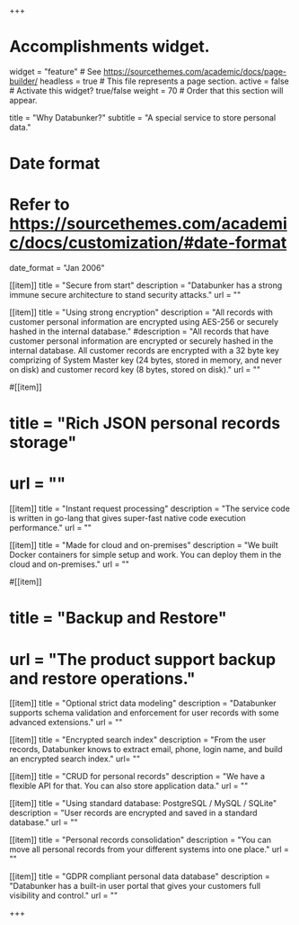 +++
# Accomplishments widget.
widget = "feature"  # See https://sourcethemes.com/academic/docs/page-builder/
headless = true  # This file represents a page section.
active = false  # Activate this widget? true/false
weight = 70  # Order that this section will appear.

title = "Why Databunker?"
subtitle = "A special service to store personal data."

# Date format
#   Refer to https://sourcethemes.com/academic/docs/customization/#date-format
date_format = "Jan 2006"

[[item]]
  title = "Secure from start"
  description = "Databunker has a strong immune secure architecture to stand security attacks."
  url = ""

[[item]]
  title = "Using strong encryption"
  description = "All records with customer personal information are encrypted using AES-256 or securely hashed in the internal database."
#description = "All records that have customer personal information are encrypted or securely hashed in the internal database. All customer records are encrypted with a 32 byte key comprizing of System Master key (24 bytes, stored in memory, and never on disk) and customer record key (8 bytes, stored on disk)."
  url = ""

#[[item]]
#  title = "Rich JSON personal records storage"
#  url = ""

[[item]]
  title = "Instant request processing"
  description = "The service code is written in go-lang that gives super-fast native code execution performance."
  url = ""
  
[[item]]
  title = "Made for cloud and on-premises"
  description = "We built Docker containers for simple setup and work. You can deploy them in the cloud and on-premises."
  url = ""
  
#[[item]]
#  title = "Backup and Restore"
#  url = "The product support backup and restore operations."

[[item]]
  title = "Optional strict data modeling"
  description = "Databunker supports schema validation and enforcement for user records with some advanced extensions."
  url = ""

[[item]]
  title = "Encrypted search index"
  description = "From the user records, Databunker knows to extract email, phone, login name, and build an encrypted search index."
  url= ""

[[item]]
  title = "CRUD for personal records"
  description = "We have a flexible API for that. You can also store application data."
  url = ""

[[item]]
  title = "Using standard database: PostgreSQL / MySQL / SQLite"
  description = "User records are encrypted and saved in a standard database."
  url = ""

[[item]]
  title = "Personal records consolidation"
  description = "You can move all personal records from your different systems into one place."
  url = ""

[[item]]
  title = "GDPR compliant personal data database"
  description = "Databunker has a built-in user portal that gives your customers full visibility and control."
  url = ""

+++

